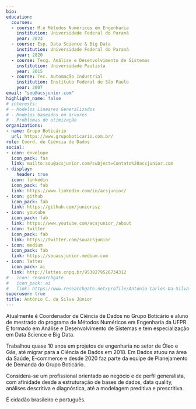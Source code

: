 ```yaml
---
bio:
education:
  courses:
  - course: M.e Métodos Numéricos em Engenharia
    institution: Universidade Federal do Paraná
    year: 2023
  - course: Esp. Data Science & Big Data
    institution: Universidade Federal do Paraná
    year: 2020
  - course: Tecg. Análise e Desenvolvimento de Sistemas
    institution: Universidade Paulista
    year: 2015
  - course: Tec. Automação Industrial
    institution: Instituto Federal de São Paulo
    year: 2007
email: "sou@acsjunior.com"
highlight_name: false
# interests:
# - Modelos Lineares Generalizados
# - Modelos baseados em árvores
# - Problemas de otimização
organizations:
- name: Grupo Boticário
  url: https://www.grupoboticario.com.br/
role: Coord. de Ciência de Dados
social:
- icon: envelope
  icon_pack: fas
  link: mailto:sou@acsjunior.com?subject=Contato%20acsjunior.com
- display:
    header: true
  icon: linkedin
  icon_pack: fab
  link: https://www.linkedin.com/in/acsjunior/
- icon: github
  icon_pack: fab
  link: https://github.com/juniorssz
- icon: youtube
  icon_pack: fab
  link: https://www.youtube.com/acsjunior_/about
- icon: twitter
  icon_pack: fab
  link: https://twitter.com/souacsjunior
- icon: medium
  icon_pack: fab
  link: https://souacsjunior.medium.com
- icon: lattes
  icon_pack: ai
  link: http://lattes.cnpq.br/9538279526734312
# - icon: researchgate
#   icon_pack: ai
#   link: https://www.researchgate.net/profile/Antonio-Carlos-Da-Silva-Junior
superuser: true
title: António C. da Silva Júnior
---
```


Atualmente é Coordenador de Ciência de Dados no Grupo Boticário e aluno de mestrado do programa de Métodos Numéricos em Engenharia da UFPR. É formado em Análise e Desenvolvimento de Sistemas e tem especialização em Data Science e Big Data. 

Trabalhou quase 10 anos em projetos de engenharia no setor de Óleo e Gás, até migrar para a Ciência de Dados em 2018. Em Dados atuou na área da Saúde, E-commerce e desde 2020 faz parte da equipe de Planejamento de Demanda do Grupo Boticário.

Considera-se um profissional orientado ao negócio e de perfil generalista, com afinidade desde a estruturação de bases de dados, data quality, análises descritiva e diagnóstica, até a modelagem preditiva e prescritiva.

É cidadão brasileiro e português.

<!--
{{< icon name="download" pack="fas" >}} Download my {{< staticref "media/demo_resume.pdf" "newtab" >}}resumé{{< /staticref >}}.
-->
